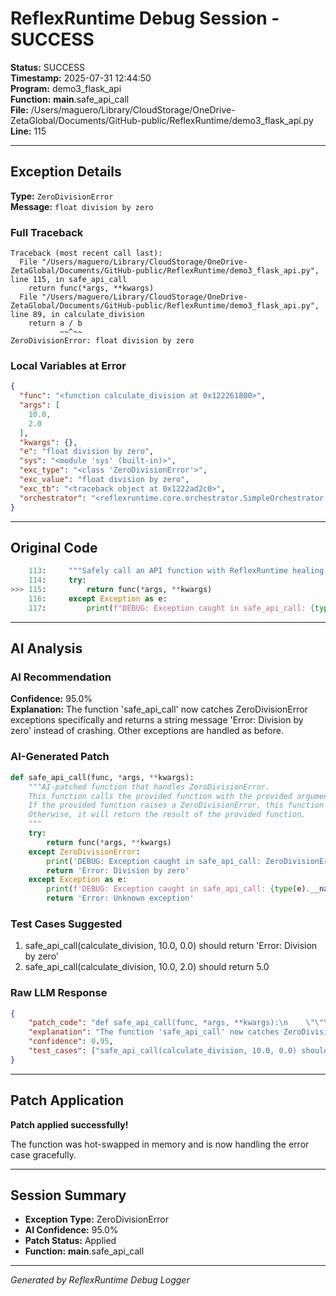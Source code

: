 # ReflexRuntime Debug Session - SUCCESS

**Status:** SUCCESS  
**Timestamp:** 2025-07-31 12:44:50  
**Program:** demo3_flask_api  
**Function:** __main__.safe_api_call  
**File:** /Users/maguero/Library/CloudStorage/OneDrive-ZetaGlobal/Documents/GitHub-public/ReflexRuntime/demo3_flask_api.py  
**Line:** 115  

---

## Exception Details

**Type:** `ZeroDivisionError`  
**Message:** `float division by zero`  

### Full Traceback
```
Traceback (most recent call last):
  File "/Users/maguero/Library/CloudStorage/OneDrive-ZetaGlobal/Documents/GitHub-public/ReflexRuntime/demo3_flask_api.py", line 115, in safe_api_call
    return func(*args, **kwargs)
  File "/Users/maguero/Library/CloudStorage/OneDrive-ZetaGlobal/Documents/GitHub-public/ReflexRuntime/demo3_flask_api.py", line 89, in calculate_division
    return a / b
           ~~^~~
ZeroDivisionError: float division by zero

```

### Local Variables at Error
```json
{
  "func": "<function calculate_division at 0x122261800>",
  "args": [
    10.0,
    2.0
  ],
  "kwargs": {},
  "e": "float division by zero",
  "sys": "<module 'sys' (built-in)>",
  "exc_type": "<class 'ZeroDivisionError'>",
  "exc_value": "float division by zero",
  "exc_tb": "<traceback object at 0x1222ad2c0>",
  "orchestrator": "<reflexruntime.core.orchestrator.SimpleOrchestrator object at 0x104d0f4d0>"
}
```

---

## Original Code

```python
    113:     """Safely call an API function with ReflexRuntime healing."""
    114:     try:
>>> 115:         return func(*args, **kwargs)
    116:     except Exception as e:
    117:         print(f"DEBUG: Exception caught in safe_api_call: {type(e).__name__}: {e}")
```

---

## AI Analysis


### AI Recommendation
**Confidence:** 95.0%  
**Explanation:** The function 'safe_api_call' now catches ZeroDivisionError exceptions specifically and returns a string message 'Error: Division by zero' instead of crashing. Other exceptions are handled as before.

### AI-Generated Patch
```python
def safe_api_call(func, *args, **kwargs):
    """AI-patched function that handles ZeroDivisionError.
    This function calls the provided function with the provided arguments.
    If the provided function raises a ZeroDivisionError, this function will return 'Error: Division by zero'.
    Otherwise, it will return the result of the provided function.
    """
    try:
        return func(*args, **kwargs)
    except ZeroDivisionError:
        print('DEBUG: Exception caught in safe_api_call: ZeroDivisionError: float division by zero')
        return 'Error: Division by zero'
    except Exception as e:
        print(f'DEBUG: Exception caught in safe_api_call: {type(e).__name__}: {e}')
        return 'Error: Unknown exception'
```

### Test Cases Suggested
1. safe_api_call(calculate_division, 10.0, 0.0) should return 'Error: Division by zero'
2. safe_api_call(calculate_division, 10.0, 2.0) should return 5.0

### Raw LLM Response
```json
{
    "patch_code": "def safe_api_call(func, *args, **kwargs):\n    \"\"\"AI-patched function that handles ZeroDivisionError.\n    This function calls the provided function with the provided arguments.\n    If the provided function raises a ZeroDivisionError, this function will return 'Error: Division by zero'.\n    Otherwise, it will return the result of the provided function.\n    \"\"\"\n    try:\n        return func(*args, **kwargs)\n    except ZeroDivisionError:\n        print('DEBUG: Exception caught in safe_api_call: ZeroDivisionError: float division by zero')\n        return 'Error: Division by zero'\n    except Exception as e:\n        print(f'DEBUG: Exception caught in safe_api_call: {type(e).__name__}: {e}')\n        return 'Error: Unknown exception'",
    "explanation": "The function 'safe_api_call' now catches ZeroDivisionError exceptions specifically and returns a string message 'Error: Division by zero' instead of crashing. Other exceptions are handled as before.",
    "confidence": 0.95,
    "test_cases": ["safe_api_call(calculate_division, 10.0, 0.0) should return 'Error: Division by zero'", "safe_api_call(calculate_division, 10.0, 2.0) should return 5.0"]
}
```

---

## Patch Application

**Patch applied successfully!**

The function was hot-swapped in memory and is now handling the error case gracefully.

---

## Session Summary

- **Exception Type:** ZeroDivisionError
- **AI Confidence:** 95.0%
- **Patch Status:** Applied
- **Function:** __main__.safe_api_call

---

*Generated by ReflexRuntime Debug Logger*
